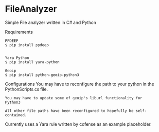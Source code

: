 # FileAnalyzer
Simple File analyzer written in C# and Python


Requirements
	
	PPDEEP
	$ pip install ppdeep


	Yara Python
	$ pip install yara-python

	Geoip
	$ pip install python-geoip-python3

	
Configurations
	You may have to reconfigure the path to your python in the PythonScripts.cs file.
	
	You may have to update some of geoip's liburl functionality for Python3
	
	All other file paths have been reconfigured to hopefully be self-contained.

	
Currently uses a Yara rule written by cofense as an example placeholder.
